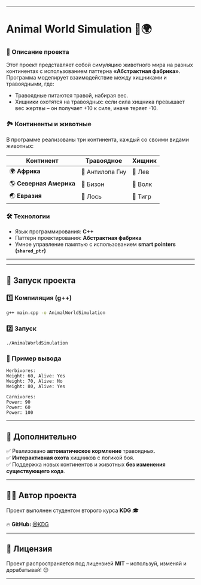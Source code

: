 
---

# **Animal World Simulation** 🦁🌍  

### **📌 Описание проекта**  
Этот проект представляет собой симуляцию животного мира на разных континентах с использованием паттерна **«Абстрактная фабрика»**.  
Программа моделирует взаимодействие между хищниками и травоядными, где:  
- Травоядные питаются травой, набирая вес.  
- Хищники охотятся на травоядных: если сила хищника превышает вес жертвы – он получает +10 к силе, иначе теряет -10.  

### **🏞 Континенты и животные**  
В программе реализованы три континента, каждый со своими видами животных:  

| **Континент**      | **Травоядное**  | **Хищник**  |
|--------------------|----------------|-------------|
| 🌍 **Африка**        | 🐃 Антилопа Гну  | 🦁 Лев       |
| 🌎 **Северная Америка** | 🦬 Бизон         | 🐺 Волк      |
| 🌏 **Евразия**       | 🦌 Лось          | 🐯 Тигр      |

### **🛠 Технологии**  
- Язык программирования: **C++**  
- Паттерн проектирования: **Абстрактная фабрика**  
- Умное управление памятью с использованием **smart pointers (`shared_ptr`)**  

---

---

## **🚀 Запуск проекта**  

### **1️⃣ Компиляция (g++)**  
```sh
g++ main.cpp -o AnimalWorldSimulation
```

### **2️⃣ Запуск**  
```sh
./AnimalWorldSimulation
```

### **📝 Пример вывода**  
```
Herbivores:
Weight: 60, Alive: Yes
Weight: 70, Alive: No
Weight: 80, Alive: Yes

Carnivores:
Power: 90
Power: 60
Power: 100
```

---

## **📌 Дополнительно**  
✅ Реализовано **автоматическое кормление** травоядных.  
✅ **Интерактивная охота** хищников с логикой боя.  
✅ Поддержка новых континентов и животных **без изменения существующего кода**.  

---

## **👨‍🎓 Автор проекта**  
Проект выполнен студентом второго курса **KDG** 🎓  

🔥 **GitHub:** [@KDG](https://github.com/KDGOfficial)  


---

## **📜 Лицензия**  
Проект распространяется под лицензией **MIT** – используй, изменяй и дорабатывай! 😊  

---
